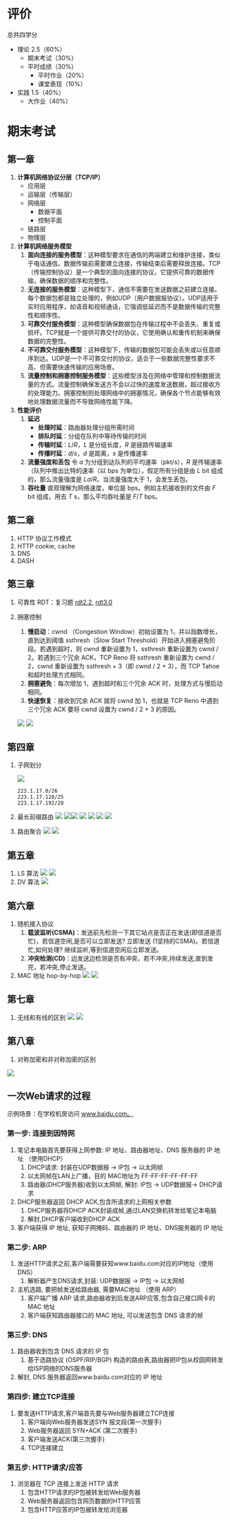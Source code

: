 # 评价

总共四学分
- 理论 2.5（60%）
	- 期末考试（30%）
	- 平时成绩（30%）
		- 平时作业（20%）
		- 课堂表现（10%）
- 实践 1.5（40%）
	- 大作业（40%）

# 期末考试

## 第一章

1. **计算机网络协议分层（TCP/IP）**
	- 应用层
	- 运输层（传输层）
	- 网络层
		- 数据平面
		- 控制平面
	- 链路层
	- 物理层
2. **计算机网络服务模型**
	1. **面向连接的服务模型**：这种模型要求在通信的两端建立和维护连接，类似于电话通信。数据传输前需要建立连接，传输结束后需要释放连接。TCP（传输控制协议）是一个典型的面向连接的协议，它提供可靠的数据传输，确保数据的顺序和完整性。
	2. **无连接的服务模型**：这种模型下，通信不需要在发送数据之前建立连接。每个数据包都是独立处理的，例如UDP（用户数据报协议）。UDP适用于实时应用程序，如语音和视频通话，它强调低延迟而不是数据传输的完整性和顺序性。
	3. **可靠交付服务模型**：这种模型确保数据包在传输过程中不会丢失、重复或损坏。TCP就是一个提供可靠交付的协议，它使用确认和重传机制来确保数据的完整性。
	4. **不可靠交付服务模型**：这种模型下，传输的数据包可能会丢失或以任意顺序到达。UDP是一个不可靠交付的协议，适合于一些数据完整性要求不高、但需要快速传输的应用场景。
	5. **流量控制和拥塞控制服务模型**：这些模型涉及在网络中管理和控制数据流量的方式。流量控制确保发送方不会以过快的速度发送数据，超过接收方的处理能力。拥塞控制则处理网络中的拥塞情况，确保各个节点能够有效地处理数据流量而不导致网络性能下降。
3. **性能评价**
	1. **延迟**
		- **处理时延**：路由器处理分组所需时间
		- **排队时延**：分组在队列中等待传输的时间
		- **传输时延**：$L/R$，$L$ 是分组长度，$R$ 是链路传输速率
		- **传播时延**：$d/s$，$d$ 是距离，$s$ 是传播速率
	3. **流量强度和丢包**
		令 $a$ 为分组到达队列的平均速率（pkt/s），$R$ 是传输速率（队列中推出比特的速率（以 bps 为单位），假定所有分组是由 $L$ bit 组成的，那么流量强度是 $La/R$。当流量强度大于 1，会发生丢包。
	1. **吞吐量**
		直观理解为网络速度，单位是 bps。例如主机接收到的文件由 $F$ bit 组成，用去 $T$ s，那么平均吞吐量是  $F / T$ bps。

## 第二章

1. HTTP 协议工作模式
2. HTTP cookie, cache
3. DNS
4. DASH

## 第三章

1. 可靠性 RDT：复习题 [rdt2.2](https://gaia.cs.umass.edu/kurose_ross/interactive/rdt22.php), [rdt3.0](https://gaia.cs.umass.edu/kurose_ross/interactive/rdt30.php)
2. 拥塞控制	
	1. **慢启动**：cwnd （Congestion Window）初始设置为 1，并以指数增长，直到达到阈值 ssthresh（Slow Start Threshold）开始进入拥塞避免阶段。若遇到超时，则 cwnd 重新设置为 1，ssthresh 重新设置为 cwnd / 2。若遇到三个冗余 ACK，TCP Reno 将 ssthresh 重新设置为 cwnd / 2，cwnd 重新设置为 ssthresh + 3（即 cwnd / 2 + 3），而 TCP Tahoe 和超时处理方式相同。
	2. **拥塞避免**：每次增加 1，遇到超时和三个冗余 ACK 时，处理方式与慢启动相同。
	3. **快速恢复**：接收到冗余 ACK 就将 cwnd 加 1，也就是 TCP Reno 中遇到三个冗余 ACK 要将 cwnd 设置为 cwnd / 2 + 3 的原因。

	![](files/Pasted%20image%2020240622234827.png)
	![](files/Pasted%20image%2020240622234922.png)
## 第四章

1. 子网划分

	![](files/Pasted%20image%2020240623150411.png)
	```
	223.1.17.0/26
	223.1.17.128/25
	223.1.17.192/28
	```

1. 最长前缀路由
	![](files/Pasted%20image%2020240623150327.png)
	![](files/Pasted%20image%2020240623150359.png)![](files/Pasted%20image%2020240623150856.png)
	![](files/Pasted%20image%2020240623150931.png)
	![](files/Pasted%20image%2020240623150459.png)
	![](files/Pasted%20image%2020240623150447.png)
	![](files/Pasted%20image%2020240623150517.png)
3. 路由聚合
	![](files/Pasted%20image%2020240623151039.png)
	![](files/Pasted%20image%2020240623151312.png)
## 第五章

1. LS 算法
	![](files/Pasted%20image%2020240622235156.png)
	![](files/Pasted%20image%2020240622235259.png)
1. DV 算法
	![](files/Pasted%20image%2020240623152726.png)
	

## 第六章

1. 随机接入协议
	1. **载波监听(CSMA)**：发送前先检测一下其它站点是否正在发送(即信道是否忙)，若信道空闲,是否可以立即发送? 立即发送 (1坚持的CSMA)。若信道忙,如何处理? 继续监听,等到信道空闲后立即发送。
	2. **冲突检测(CD)**：边发送边检测是否有冲突，若不冲突,持续发送,直到发完，若冲突,停止发送。
2. MAC 地址 hop-by-hop
	![](files/Pasted%20image%2020240623150019.png)
	![](files/Pasted%20image%2020240623150217.png)
## 第七章

1. 无线和有线的区别
	![](files/Pasted%20image%2020240622235611.png)
	![](files/Pasted%20image%2020240622235731.png)

## 第八章

1. 对称加密和非对称加密的区别

![](files/Pasted%20image%2020240622234724.png)

## 一次Web请求的过程

示例场景：在学校机房访问 www.baidu.com。

### 第一步: 连接到因特网

1. 笔记本电脑首先要获得上网参数: IP 地址、路由器地址、DNS 服务器的 IP 地址 （使用DHCP）
	1. DHCP请求: 封装在UDP数据报 $\rightarrow$ IP包 $\rightarrow$ 以太网帧
	2. 以太网帧在LAN上广播，目的 MAC地址为 FF-FF-FF-FF-FF-FF
	3. 路由器(DHCP服务器)收到以太网帧, 解封: IP包 $\rightarrow$  UDP数据报$\rightarrow$  DHCP请求
2. DHCP服务器返回 DHCP ACK,包含所请求的上网相关参数
	1. DHCP服务器将DHCP ACK封装成帧,通过LAN交换机转发给笔记本电脑
	2. 解封,DHCP客户端收到DHCP ACK
3. 客户端获得 IP 地址, 获知子网掩码、路由器的 IP 地址、DNS服务器的 IP 地址

### 第二步: ARP

1. 发送HTTP请求之前,客户端需要获知www.baidu.com对应的IP地址（使用DNS）
	1. 解析器产生DNS请求,封装: UDP数据报 $\rightarrow$  IP包 $\rightarrow$ 以太网帧
2. 主机选路, 要把帧发送给路由器, 需要MAC地址 （使用 ARP）
	1. 客户端广播 ARP 请求,路由器收到后发送ARP应答,包含自己接口网卡的 MAC 地址
	2. 客户端获知路由器接口的 MAC 地址, 可以发送包含 DNS 请求的帧

### 第三步: DNS

1. 路由器收到包含 DNS 请求的 IP 包
	1. 基于选路协议 (OSPF/RIP/BGP) 构造的路由表,路由器把IP包从校园网转发给ISP网络的DNS服务器
2. 解封, DNS 服务器返回www.baidu.com对应的 IP 地址

### 第四步: 建立TCP连接

1. 要发送HTTP请求,客户端首先要与Web服务器建立TCP连接
	1. 客户端向Web服务器发送SYN 报文段(第一次握手)
	2. Web服务器返回 SYN+ACK (第二次握手)
	3. 客户端发送ACK(第三次握手)
	4. TCP连接建立

### 第五步: HTTP请求/应答

1. 浏览器在 TCP 连接上发送 HTTP 请求
	1. 包含HTTP请求的IP包被转发给Web服务器
	2. Web服务器返回包含网页数据的HTTP应答
	3. 包含HTTP应答的IP包被转发给浏览器
